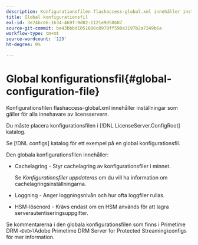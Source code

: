 ```yaml
---
description: Konfigurationsfilen flashaccess-global.xml innehåller inställningar som gäller för alla innehavare av licensservern.
title: Global konfigurationsfil
exl-id: 3e74bce6-1634-469f-9d02-1121e9d50687
source-git-commit: be43bbbd1051886c8979ff590a3197b2a7249b6a
workflow-type: tm+mt
source-wordcount: '129'
ht-degree: 0%

---
```


# Global konfigurationsfil{#global-configuration-file}

Konfigurationsfilen flashaccess-global.xml innehåller inställningar som gäller för alla innehavare av licensservern.

Du måste placera konfigurationsfilen i [!DNL LicenseServer.ConfigRoot] katalog.

Se [!DNL configs] katalog för ett exempel på en global konfigurationsfil.

Den globala konfigurationsfilen innehåller:

* Cachelagring - Styr cachelagring av konfigurationsfiler i minnet.

   Se *Konfigurationsfiler uppdateras* om du vill ha information om cachelagringsinställningarna.
* Loggning - Anger loggningsnivån och hur ofta loggfiler rullas.
* HSM-lösenord - Krävs endast om en HSM används för att lagra serverautentiseringsuppgifter.

Se kommentarerna i den globala konfigurationsfilen som finns i Primetime DRM `<DVD>`\Adobe Primetime DRM Server for Protected Streaming\configs för mer information.
